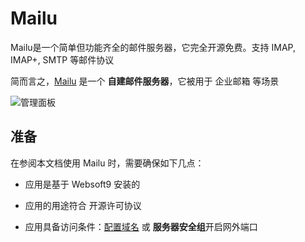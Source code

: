 # Mailu

Mailu是一个简单但功能齐全的邮件服务器，它完全开源免费。支持 IMAP, IMAP+, SMTP 等邮件协议

简而言之，[Mailu](https://mailu.io/) 是一个 **自建邮件服务器**，它被用于 企业邮箱  等场景


![管理面板](https://libs.websoft9.com/Websoft9/DocsPicture/zh/mailu/mailu-gui-websoft9.png)


## 准备

在参阅本文档使用 Mailu 时，需要确保如下几点：

- 应用是基于 Websoft9 安装的

- 应用的用途符合 [](https://opensource.org/licenses/MIT) 开源许可协议

- 应用具备访问条件：[配置域名](./guide/appsetdomain) 或 **服务器安全组**开启网外端口